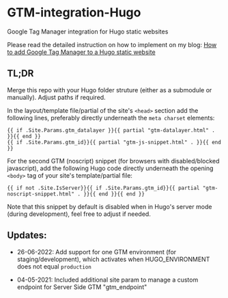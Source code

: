 # GTM-integration-Hugo
Google Tag Manager integration for Hugo static websites

Please read the detailed instruction on how to implement on my blog: [How to add Google Tag Manager to a Hugo static website](https:///martijnvanvreeden.nl/how-to-add-google-tag-manager-to-hugo-static-website/)

## TL;DR
Merge this repo with your Hugo folder struture (either as a submodule or manually). Adjust paths if required. 

In the layout/template file/partial of the site's `<head>` section add the following lines, preferably directly underneath the `meta charset` elements:

```
{{ if .Site.Params.gtm_datalayer }}{{ partial "gtm-datalayer.html" . }}{{ end }}
{{ if .Site.Params.gtm_id}}{{ partial "gtm-js-snippet.html" . }}{{ end }}
```

For the second GTM (noscript) snippet (for browsers with disabled/blocked javascript), add the following Hugo code directly underneath the opening `<body>` tag of your site's template/partial file:

```
{{ if not .Site.IsServer}}{{ if .Site.Params.gtm_id}}{{ partial "gtm-noscript-snippet.html" . }}{{ end }}{{ end }}
```

Note that this snippet by default is disabled when in Hugo's server mode (during development), feel free to adjust if needed.

## Updates:

* 26-06-2022: Add support for one GTM environment (for staging/development), which activates when HUGO_ENVIRONMENT does not equal `production`

* 04-05-2021: Included additional site param to manage a custom endpoint for Server Side GTM "gtm_endpoint" 
